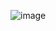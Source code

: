 ![image](https://user-images.githubusercontent.com/104956991/231893226-b461f427-afc2-4e51-9beb-1ca09ba5bcd2.png)
